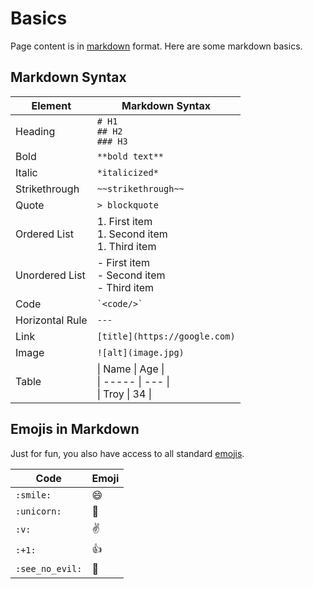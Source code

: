 # Basics

Page content is in [markdown](https://www.markdownguide.org/cheat-sheet/) format.  Here are some markdown basics.

## Markdown Syntax

| Element | Markdown Syntax |
| ------- | --------------- |
| Heading | `# H1`<br>`## H2`<br>`### H3` |
| Bold | `**bold text**` |
| Italic | `*italicized*` |
| Strikethrough | `~~strikethrough~~` |
| Quote | `> blockquote` |
| Ordered List | 1. First item<br>1. Second item<br>1. Third item |
| Unordered List | - First item<br>- Second item<br>- Third item |
| Code | `` `<code/>` `` |
| Horizontal Rule | `---` |
| Link | `[title](https://google.com)` |
| Image | `![alt](image.jpg)` |
| Table | \| Name \| Age \|<br>\| ----- \| --- \|<br>\| Troy \| 34 \| |

## Emojis in Markdown

Just for fun, you also have access to all standard [emojis](https://gist.github.com/rxaviers/7360908).

| Code | Emoji |
| ---- | -------- |
| `:smile:` | :smile: |
| `:unicorn:` | :unicorn: |
| `:v:` | :v: |
| `:+1:` | :+1: |
| `:see_no_evil:` | :see_no_evil: |
